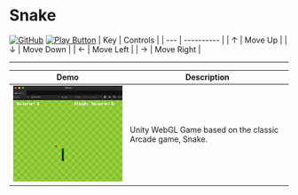 # **Snake** 
[<img src="https://www.svgrepo.com/download/449764/github.svg" alt="GitHub" width="30" height="30">](https://github.com/sunghogo/Snake) [<img src="https://www.svgrepo.com/download/501816/play-game.svg" alt="Play Button" width="30" height="30">](https://sunghogo.github.io/SnakeWebGL/) 
| Key | Controls   |
| --- | ---------- |
| ↑   | Move Up    |
| ↓   | Move Down  |
| ←   | Move Left  |
| →   | Move Right |

***

| Demo       | Description     |
| --------------- | ----------- |
| <img src="https://github.com/sunghogo/Snake/blob/main/DemoReels/Demo.gif" alt="Demo giff" width="300"/> | Unity WebGL Game based on the classic Arcade game, Snake. |
